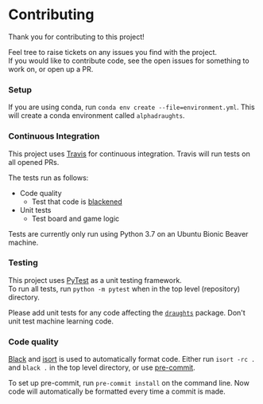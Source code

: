 # Contributing

Thank you for contributing to this project!

Feel tree to raise tickets on any issues you find with the project. \
If you would like to contribute code, see the open issues for something to work on, or open up a PR.

### Setup
If you are using conda, run `conda env create --file=environment.yml`. This will create a conda environment called
`alphadraughts`.

### Continuous Integration
This project uses [Travis][travis] for continuous integration. Travis will run tests on all opened PRs.

The tests run as follows:
* Code quality
    - Test that code is [blackened][black]
* Unit tests
    - Test board and game logic

Tests are currently only run using Python 3.7 on an Ubuntu Bionic Beaver machine.

### Testing
This project uses [PyTest][pytest] as a unit testing framework.  
To run all tests, run `python -m pytest` when in the top level (repository) directory.

Please add unit tests for any code affecting the [`draughts`][draughts] package. Don't unit test machine learning code.

### Code quality
[Black][black] and [isort] is used to automatically format code. Either run `isort -rc .` and `black .` 
in the top level directory, or use [pre-commit][precommit].

To set up pre-commit, run `pre-commit install` on the command line. Now code will automatically be 
formatted every time a commit is made.


[black]: https://github.com/psf/black
[isort]: https://pypi.org/project/isort/
[precommit]: https://pre-commit.com
[pytest]: https://pytest.org/en/latest/
[travis]: https://travis-ci.com/

[draughts]: alphadraughts/draughts
